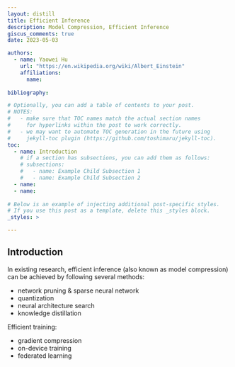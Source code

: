 ```yaml
---
layout: distill
title: Efficient Inference
description: Model Compression, Efficient Inference
giscus_comments: true
date: 2023-05-03

authors:
  - name: Yaowei Hu
    url: "https://en.wikipedia.org/wiki/Albert_Einstein"
    affiliations:
      name:
  
bibliography:

# Optionally, you can add a table of contents to your post.
# NOTES:
#   - make sure that TOC names match the actual section names
#     for hyperlinks within the post to work correctly.
#   - we may want to automate TOC generation in the future using
#     jekyll-toc plugin (https://github.com/toshimaru/jekyll-toc).
toc:
  - name: Introduction
    # if a section has subsections, you can add them as follows:
    # subsections:
    #   - name: Example Child Subsection 1
    #   - name: Example Child Subsection 2
  - name: 
  - name: 
  
# Below is an example of injecting additional post-specific styles.
# If you use this post as a template, delete this _styles block.
_styles: >

---
```


## Introduction
In existing research, efficient inference (also known as model compression) can be achieved by following several methods: 
- network pruning & sparse neural network
- quantization
- neural architecture search
- knowledge distillation

Efficient training:
- gradient compression
- on-device training
- federated learning

